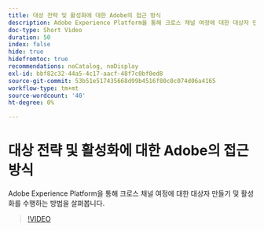 ```yaml
---
title: 대상 전략 및 활성화에 대한 Adobe의 접근 방식
description: Adobe Experience Platform을 통해 크로스 채널 여정에 대한 대상자 만들기 및 활성화를 수행하는 방법을 살펴봅니다.
doc-type: Short Video
duration: 50
index: false
hide: true
hidefromtoc: true
recommendations: noCatalog, noDisplay
exl-id: bbf82c32-44a5-4c17-aacf-48f7c0bf0ed8
source-git-commit: 53b51e517435668d99b4516f80c0c074d06a4165
workflow-type: tm+mt
source-wordcount: '40'
ht-degree: 0%

---
```


# 대상 전략 및 활성화에 대한 Adobe의 접근 방식

Adobe Experience Platform을 통해 크로스 채널 여정에 대한 대상자 만들기 및 활성화를 수행하는 방법을 살펴봅니다.

<!-- 62_S655_3442541_49_adobes-approach-to-audience-strategy-and-activation -->
>[!VIDEO](https://video.tv.adobe.com/v/3458225/?learn=on&enablevpops=true)
